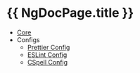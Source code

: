 # {{ NgDocPage.title }}

-   [Core](/projects/ng-core)
-   Configs
    -   [Prettier Config](/projects/prettier-config)
    -   [ESLint Config](/projects/eslint-config)
    -   [CSpell Config](/projects/cspell-config)

